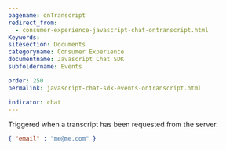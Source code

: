 ```yaml
---
pagename: onTranscript
redirect_from:
  - consumer-experience-javascript-chat-ontranscript.html
Keywords:
sitesection: Documents
categoryname: Consumer Experience
documentname: Javascript Chat SDK
subfoldername: Events

order: 250
permalink: javascript-chat-sdk-events-ontranscript.html

indicator: chat
---
```


Triggered when a transcript has been requested from the server.

```json 
{ "email" : "me@me.com" }
```
